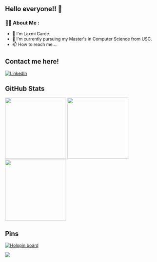 <h2> Hello everyone!! 👋  </h2>

<!--
**laxmigarde/laxmigarde** is a ✨ _special_ ✨ repository because its `README.md` (this file) appears on your GitHub profile.

Here are some ideas to get you started:

- 🔭 I’m currently working on ...
- 🌱 I’m currently learning ...
- 👯 I’m looking to collaborate on ...
- 🤔 I’m looking for help with ...
- 💬 Ask me about ...
- 📫 How to reach me: ...
- 😄 Pronouns: ...
- ⚡ Fun fact: ...
-->

### :woman_technologist: About Me :
- 👧 I'm Laxmi Garde.
- 🏫 I'm currently pursuing my Master's in Computer Science from USC.
- 📫 How to reach me....

<h2> Contact me here! </h2>
<a href="https://www.linkedin.com/in/laxmigarde" target="_blank"><img alt="LinkedIn" src="https://img.shields.io/badge/-LinkedIn-0077B5?style=flat-square&logo=Linkedin&logoColor=white"></a>


<h2> GitHub Stats </h2>

<img height="200em" src="http://github-readme-streak-stats.herokuapp.com?user=laxmigarde&theme=dark&border_radius=4.6" />

<img height="200em" src="https://github-readme-stats.vercel.app/api?username=laxmigarde&show_icons=true&&count_private=true&include_all_commits=true&theme=vision-friendly-dark" />

<img height="200em" src="https://github-readme-stats.vercel.app/api/top-langs/?username=laxmigarde&layout=compact&theme=vision-friendly-dark" />


<h2> Pins </h2>

[![Holopin board](https://holopin.io/api/user/board?user=laxmigarde)](https://holopin.io/@laxmigarde)


<a href="https://github.com/laxmigarde/github-profile-views-counter">
    <img src="https://komarev.com/ghpvc/?username=laxmigarde">
</a>

